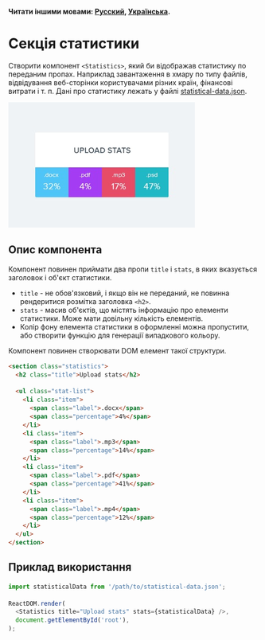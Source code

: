 **Читати іншими мовами: [Русский](README.ru.md), [Українська](README.md).**

# Секція статистики

Створити компонент `<Statistics>`, який би відображав статистику по переданим
пропах. Наприклад завантаження в хмару по типу файлів, відвідування веб-сторінки
користувачами різних країн, фінансові витрати і т. п. Дані про статистику лежать
у файлі [statistical-data.json](./statistical-data.json).

![profile preview](./preview.jpg)

## Опис компонента

Компонент повинен приймати два пропи `title` і `stats`, в яких вказується
заголовок і об'єкт статистики.

- `title` - не обов'язковий, і якщо він не переданий, не повинна рендеритися
  розмітка заголовка `<h2>`.
- `stats` - масив об'єктів, що містять інформацію про елементи статистики. Може
  мати довільну кількість елементів.
- Колір фону елемента статистики в оформленні можна пропустити, або створити
  функцію для генерації випадкового кольору.

Компонент повинен створювати DOM елемент такої структури.

```html
<section class="statistics">
  <h2 class="title">Upload stats</h2>

  <ul class="stat-list">
    <li class="item">
      <span class="label">.docx</span>
      <span class="percentage">4%</span>
    </li>
    <li class="item">
      <span class="label">.mp3</span>
      <span class="percentage">14%</span>
    </li>
    <li class="item">
      <span class="label">.pdf</span>
      <span class="percentage">41%</span>
    </li>
    <li class="item">
      <span class="label">.mp4</span>
      <span class="percentage">12%</span>
    </li>
  </ul>
</section>
```

## Приклад використання

```js
import statisticalData from '/path/to/statistical-data.json';

ReactDOM.render(
  <Statistics title="Upload stats" stats={statisticalData} />,
  document.getElementById('root'),
);
```
